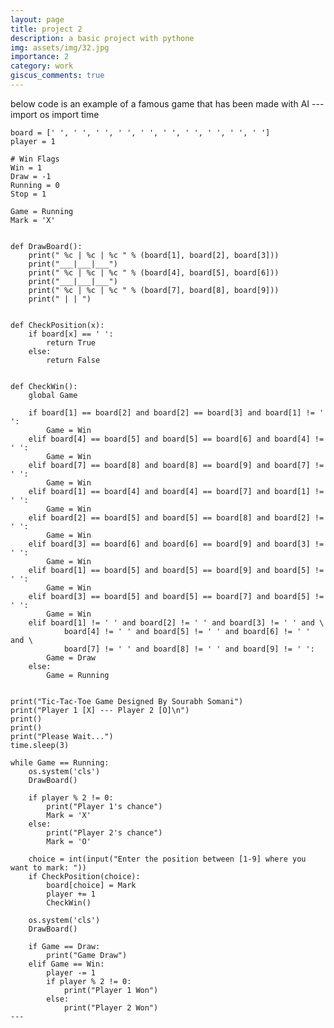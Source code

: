```yaml
---
layout: page
title: project 2
description: a basic project with pythone
img: assets/img/32.jpg
importance: 2
category: work
giscus_comments: true
---
```

below code is an example of a famous game that has been made with AI
    ---
    import os
    import time

    board = [' ', ' ', ' ', ' ', ' ', ' ', ' ', ' ', ' ', ' ']
    player = 1

    # Win Flags
    Win = 1
    Draw = -1
    Running = 0
    Stop = 1

    Game = Running
    Mark = 'X'


    def DrawBoard():
        print(" %c | %c | %c " % (board[1], board[2], board[3]))
        print("___|___|___")
        print(" %c | %c | %c " % (board[4], board[5], board[6]))
        print("___|___|___")
        print(" %c | %c | %c " % (board[7], board[8], board[9]))
        print(" | | ")


    def CheckPosition(x):
        if board[x] == ' ':
            return True
        else:
            return False


    def CheckWin():
        global Game

        if board[1] == board[2] and board[2] == board[3] and board[1] != ' ':
            Game = Win
        elif board[4] == board[5] and board[5] == board[6] and board[4] != ' ':
            Game = Win
        elif board[7] == board[8] and board[8] == board[9] and board[7] != ' ':
            Game = Win
        elif board[1] == board[4] and board[4] == board[7] and board[1] != ' ':
            Game = Win
        elif board[2] == board[5] and board[5] == board[8] and board[2] != ' ':
            Game = Win
        elif board[3] == board[6] and board[6] == board[9] and board[3] != ' ':
            Game = Win
        elif board[1] == board[5] and board[5] == board[9] and board[5] != ' ':
            Game = Win
        elif board[3] == board[5] and board[5] == board[7] and board[5] != ' ':
            Game = Win
        elif board[1] != ' ' and board[2] != ' ' and board[3] != ' ' and \
                board[4] != ' ' and board[5] != ' ' and board[6] != ' ' and \
                board[7] != ' ' and board[8] != ' ' and board[9] != ' ':
            Game = Draw
        else:
            Game = Running


    print("Tic-Tac-Toe Game Designed By Sourabh Somani")
    print("Player 1 [X] --- Player 2 [O]\n")
    print()
    print()
    print("Please Wait...")
    time.sleep(3)

    while Game == Running:
        os.system('cls')
        DrawBoard()

        if player % 2 != 0:
            print("Player 1's chance")
            Mark = 'X'
        else:
            print("Player 2's chance")
            Mark = 'O'

        choice = int(input("Enter the position between [1-9] where you want to mark: "))
        if CheckPosition(choice):
            board[choice] = Mark
            player += 1
            CheckWin()

        os.system('cls')
        DrawBoard()

        if Game == Draw:
            print("Game Draw")
        elif Game == Win:
            player -= 1
            if player % 2 != 0:
                print("Player 1 Won")
            else:
                print("Player 2 Won")
    ---

